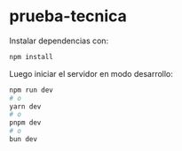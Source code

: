 # prueba-tecnica
Instalar dependencias con:
```bash
npm install
```

Luego iniciar el servidor en modo desarrollo:
```bash
npm run dev
# o
yarn dev
# o
pnpm dev
# o
bun dev
```